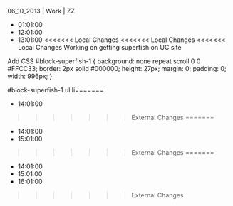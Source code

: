06_10_2013 | Work | ZZ 
* 01:01:00
* 12:01:00
* 13:01:00
<<<<<<< Local Changes
<<<<<<< Local Changes
<<<<<<< Local Changes
Working on getting superfish on UC site

Add CSS 
#block-superfish-1 {
background: none repeat scroll 0 0 #FFCC33;
 border: 2px solid #000000;
 height: 27px;
 margin: 0;
 padding: 0;
 width: 996px;
}

#block-superfish-1 ul li=======
* 14:01:00
>>>>>>> External Changes
=======
* 14:01:00
* 15:01:00
>>>>>>> External Changes
=======
* 14:01:00
* 15:01:00
* 16:01:00
>>>>>>> External Changes
